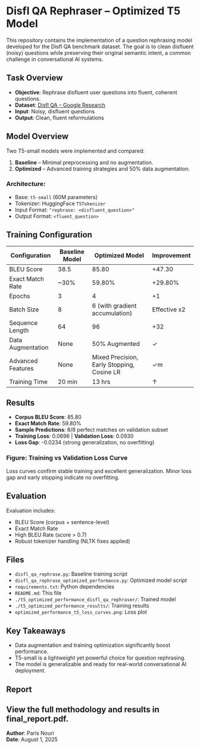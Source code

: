 # Disfl QA Rephraser – Optimized T5 Model

This repository contains the implementation of a question rephrasing model developed for the Disfl QA benchmark dataset. The goal is to clean disfluent (noisy) questions while preserving their original semantic intent, a common challenge in conversational AI systems.

##  Task Overview

- **Objective**: Rephrase disfluent user questions into fluent, coherent questions.
- **Dataset**: [Disfl QA – Google Research](https://github.com/google-research-datasets/Disfl-QA)
- **Input**: Noisy, disfluent questions
- **Output**: Clean, fluent reformulations

##  Model Overview

Two T5-small models were implemented and compared:
1. **Baseline** – Minimal preprocessing and no augmentation.
2. **Optimized** – Advanced training strategies and 50% data augmentation.

### Architecture:
- Base: `t5-small` (60M parameters)
- Tokenizer: HuggingFace `T5Tokenizer`
- Input Format: `"rephrase: <disfluent_question>"`
- Output Format: `<fluent_question>`

##  Training Configuration

| Configuration       | Baseline Model     | Optimized Model                            | Improvement      |
|---------------------|--------------------|--------------------------------------------|------------------|
| BLEU Score          | 38.5               | 85.80                                      | +47.30           |
| Exact Match Rate    | ~30%               | 59.80%                                     | +29.80%          |
| Epochs              | 3                  | 4                                          | +1               |
| Batch Size          | 8                  | 6 (with gradient accumulation)             | Effective x2     |
| Sequence Length     | 64                 | 96                                         | +32              |
| Data Augmentation   |  None              |  50% Augmented                             | ✓                | 
| Advanced Features   |  None              |  Mixed Precision, Early Stopping, Cosine LR| ✓m               |
| Training Time       | 20 min             | 13 hrs                                     | ↑                |

##  Results

- **Corpus BLEU Score**: 85.80
- **Exact Match Rate**: 59.80%
- **Sample Predictions**: 8/8 perfect matches on validation subset
- **Training Loss**: 0.0696 | **Validation Loss**: 0.0930
- **Loss Gap**: -0.0234 (strong generalization, no overfitting)

###  Figure: Training vs Validation Loss Curve
Loss curves confirm stable training and excellent generalization. Minor loss gap and early stopping indicate no overfitting.

##  Evaluation

Evaluation includes:
- BLEU Score (corpus + sentence-level)
- Exact Match Rate
- High BLEU Rate (score > 0.7)
- Robust tokenizer handling (NLTK fixes applied)

##  Files

- `disfl_qa_rephrase.py`: Baseline training script
- `disfl_qa_rephrase_optimized_performance.py`: Optimized model script
- `requirements.txt`: Python dependencies
- `README.md`: This file
- `./t5_optimized_performance_disfl_qa_rephraser/`: Trained model
- `./t5_optimized_performance_results/`: Training results
- `optimized_performance_t5_loss_curves.png`: Loss plot

## Key Takeaways

- Data augmentation and training optimization significantly boost performance.
- T5-small is a lightweight yet powerful choice for question rephrasing.
- The model is generalizable and ready for real-world conversational AI deployment.
## Report
View the full methodology and results in final_report.pdf.
---

**Author**: Paris Nouri  
**Date**: August 1, 2025

